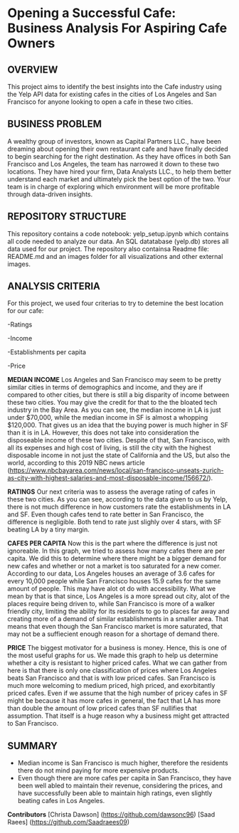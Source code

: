 # Opening a Successful Cafe: Business Analysis For Aspiring Cafe Owners 

## OVERVIEW

This project aims to identify the best insights into the Cafe industry using the Yelp API data for existing cafes in the cities of Los Angeles and San Francisco for anyone looking to open a cafe in these two cities.

## BUSINESS PROBLEM

A wealthy group of investors, known as Capital Partners LLC., have been dreaming about opening their own restaurant cafe and have finally decided to begin searching for the right destination. As they have offices in both San Francisco and Los Angeles, the team has narrowed it down to these two locations. They have hired your firm, Data Analysts LLC., to help them better understand each market and ultimately pick the best option of the two. Your team is in charge of exploring which environment will be more profitable through data-driven insights.

## REPOSITORY STRUCTURE

This repository contains a code notebook: yelp_setup.ipynb which contains all code needed to analyze our data. An SQL datatabase (yelp.db) stores all data used for our project. The repository also containsa Readme file: README.md and an images folder for all visualizations and other external images.

## ANALYSIS CRITERIA

For this project, we used four criterias to try to detemine the best location for our cafe:

-Ratings

-Income

-Establishments per capita

-Price

   **MEDIAN INCOME**
Los Angeles and San Francisco may seem to be pretty similar cities in terms of demographics and income, and they are if compared to other cities, but there is still a big disparity of income between these two cities. You may give the credit for that to the the bloated tech industry in the Bay Area. As you can see, the median income in LA is just under $70,000, while the median income in SF is almost a whopping $120,000. That gives us an idea that the buying power is much higher in SF than it is in LA. However, this does not take into consideration the disposeable income of these two cities. Despite of that, San Francisco, with all its expenses and high cost of living, is still the city with the highest disposable income in not just the state of California and the US, but also the world, according to this 2019 NBC news article (https://www.nbcbayarea.com/news/local/san-francisco-unseats-zurich-as-city-with-highest-salaries-and-most-disposable-income/156672/).
 
   **RATINGS**
Our next criteria was to assess the average rating of cafes in these two cities. As you can see, according to the data given to us by Yelp, there is not much difference in how customers rate the establishments in LA and SF. Even though cafes tend to rate better in San Francisco, the difference is negligible. Both tend to rate just slighly over 4 stars, with SF beating LA by a tiny margin.
  
  **CAFES PER CAPITA**
Now this is the part where the difference is just not ignoreable. In this graph, we tried to assess how many cafes there are per capita. We did this to determine where there might be a bigger demand for new cafes and whether or not a market is too saturated for a new comer. According to our data, Los Angeles houses an average of 3.6 cafes for every 10,000 people while San Francisco houses 15.9 cafes for the same amount of people. This may have alot ot do with accessibility. What we mean by that is that since, Los Angeles is a more spread out city, alot of the places require being driven to, while San Francisco is more of a walker friendly city, limiting the ability for its residents to go to places far away and creating more of a demand of similar establishments in a smaller area. That means that even though the San Francisco market is more saturated, that may not be a suffiecient enough reason for a shortage of demand there.
  
  **PRICE**
The biggest motivator for a business is money. Hence, this is one of the most useful graphs for us. We made this graph to help us determine whether a city is resistant to higher priced cafes. What we can gather from here is that there is only one classification of prices where Los Angeles beats San Francisco and that is with low priced cafes. San Francisco is much more welcoming to medium priced, high priced, and exorbitantly priced cafes. Even if we assume that the high number of pricey cafes in SF might be because it has more cafes in general, the fact that LA has more than double the amount of low priced cafes than SF nullifies that assumption. That itself is a huge reason why a business might get attracted to San Francisco.
  
 ## SUMMARY
  
  - Median income is San Francisco is much higher, therefore the residents there do not mind paying for more expensive products.
  - Even though there are more cafes per capita in San Francisco, they have been well abled to maintain their revenue, considering the prices, and have successfully been able to maintain high ratings, even slightly beating cafes in Los Angeles.
  
  **Contributors**
  [Christa Dawson] (https://github.com/dawsonc96)
  [Saad Raees] (https://github.com/Saadraees09)
  
  
  
